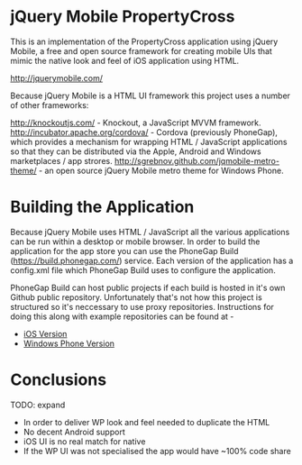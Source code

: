 jQuery Mobile PropertyCross
==========================

This is an implementation of the PropertyCross application using jQuery Mobile, a free and open source framework for creating mobile UIs
that mimic the native look and feel of iOS application using HTML.

http://jquerymobile.com/

Because jQuery Mobile is a HTML UI framework this project uses a number of other frameworks:

http://knockoutjs.com/ - Knockout, a JavaScript MVVM framework.
http://incubator.apache.org/cordova/ - Cordova (previously PhoneGap), which provides a mechanism for wrapping HTML / JavaScript applications so that they can be distributed
via the Apple, Android and Windows marketplaces / app strores.
http://sgrebnov.github.com/jqmobile-metro-theme/ - an open source jQuery Mobile metro theme for Windows Phone.

Building the Application
========================

Because jQuery Mobile uses HTML / JavaScript all the various applications can be run within a desktop or mobile browser. In order
to build the application for the app store you can use the PhoneGap Build (https://build.phonegap.com/) service. Each version
of the application has a config.xml file which PhoneGap Build uses to configure the application.

PhoneGap Build can host public projects if each build is hosted in it's own Github public repository. Unfortunately that's not how this project is structured so it's neccessary to use proxy repositories. Instructions for doing this along with example repositories can be found at -

* [iOS Version](https://github.com/chrisprice/PropertyCross-jQM-iOS)
* [Windows Phone Version](https://github.com/chrisprice/PropertyCross-jQM-WindowsPhone)

Conclusions
===========

TODO: expand
 - In order to deliver WP look and feel needed to duplicate the HTML
 - No decent Android support
 - iOS UI is no real match for native
 - If the WP UI was not specialised the app would have ~100% code share


